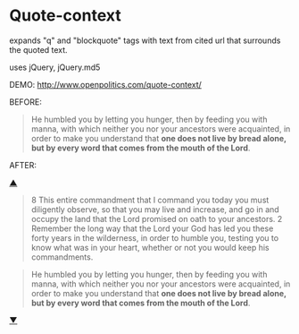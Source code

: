 Quote-context
================
expands "q" and "blockquote" tags with text from cited url that surrounds the quoted text.

uses jQuery, jQuery.md5

DEMO: http://www.openpolitics.com/quote-context/

BEFORE:
<blockquote cite="https://www.biblegateway.com/passage/?search=Deuteronomy+8&amp;version=NRSV">
He humbled you by letting you hunger, then by feeding you with manna, with which neither you nor 
your ancestors were acquainted, in order to make you understand that <strong>one does not live 
by bread alone, but by every word that comes from the mouth of the Lord</strong>.</blockquote>


AFTER:

<div class="quote_arrows" id="context_up_972f988c868d325a2a64463250dd9242">
  <a href="javascript:toggle_quote('before', 'quote_before_972f988c868d325a2a64463250dd9242');">▲</a>
</div>
<div class="quote_context" id="quote_before_972f988c868d325a2a64463250dd9242" style="display: block;">
  <blockquote class="quote_context">8 This entire commandment that I command you today you must diligently observe, 
  so that you may live and increase, and go in and occupy the land that the Lord promised on oath to your 
  ancestors. 2 Remember the long way that the Lord your God has led you these forty years in the wilderness, 
  in order to humble you, testing you to know what was in your heart, whether or not you would keep his 
  commandments.
  </blockquote>
</div>

<blockquote cite="https://www.biblegateway.com/passage/?search=Deuteronomy+8&amp;version=NRSV">
He humbled you by letting you hunger, then by feeding you with manna, with which neither you nor 
your ancestors were acquainted, in order to make you understand that <strong>one does not live 
by bread alone, but by every word that comes from the mouth of the Lord</strong>.</blockquote>

<div class="quote_context" id="quote_after_972f988c868d325a2a64463250dd9242" style="display: none;"> 					
  <blockquote class="quote_context">4 The clothes on your back did not wear out and your feet did not 
  swell these forty years. 5 Know then in your heart that as a parent disciplines a child so the Lord 
  your God disciplines you. 6 Therefore keep the commandments of the Lord your God, by walking in his 
  ways and by fearing him. 7 For the Lord your God is bringing you into a good land, a land with 
  flowing streams, with springs and underground waters welling up in valleys and hills, 8 a land 
  of wheat and barley, of vines and fig trees and pomegranates, a land of olive trees and honey, 
  9 a land where you may eat bread without scarcity, where you will lack nothing, a land whose 
  stones are iron and from whose hills you may mine copper. 10 You shall eat your fill and 
  bless the Lord your God for the good land that he has given you.
</blockquote></div>

<div class="quote_arrows" id="context_down_972f988c868d325a2a64463250dd9242">
  <a href="javascript:toggle_quote('after', 'quote_after_972f988c868d325a2a64463250dd9242');">▼</a>
</div>
